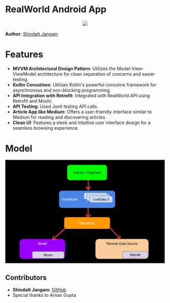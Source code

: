 # RealWorld Android App

<p align="center">
    <img src="realworld.gif" width="300">
</p>

**Author:** [Shivdatt Jangam](https://www.linkedin.com/in/shivdatt-jangam-96b814254/)

# Features

- **MVVM Architectural Design Pattern**: Utilizes the Model-View-ViewModel architecture for clean separation of concerns and easier testing.
- **Kotlin Coroutines**: Utilizes Kotlin's powerful coroutine framework for asynchronous and non-blocking programming.
- **API Integration with Retrofit**: Integrated with RealWorld API using Retrofit and Moshi.
- **API Testing**: Used Junit testing API calls.
- **Article App like Medium**: Offers a user-friendly interface similar to Medium for reading and discovering articles.
- **Clean UI**: Features a sleek and intuitive user interface design for a seamless browsing experience.


# Model

<p align="center">
    <img src="mvvm.png" width="600">
</p>

## Contributors

- **Shivdatt Jangam**: [GitHub](https://github.com/shivGam)
- Special thanks to Arnav Gupta

